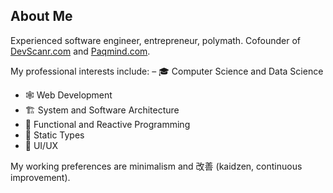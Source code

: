 ## About Me

Experienced software engineer, entrepreneur, polymath. Cofounder of [DevScanr.com](https://devscanr.com) and [Paqmind.com](https://paqmind.com). 

My professional interests include: 
– 🎓 Computer Science and Data Science
- 🕸️ Web Development
- 🏗️ System and Software Architecture
- 🔮 Functional and Reactive Programming
- 🧩 Static Types
- 🔘 UI/UX

My working preferences are minimalism and 改善 (kaidzen, continuous improvement). 

